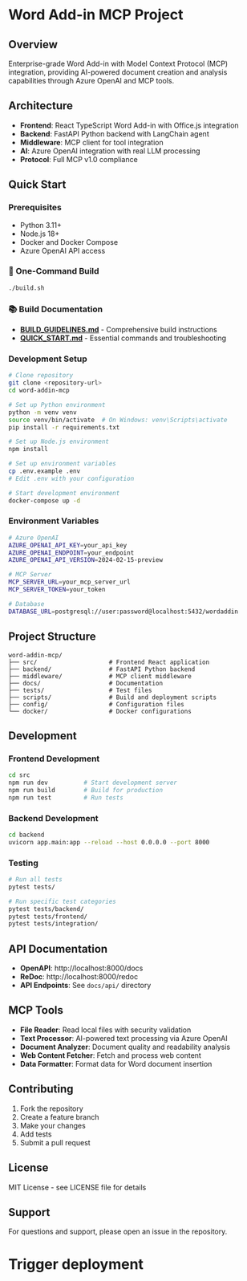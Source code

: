 # Word Add-in MCP Project

## Overview
Enterprise-grade Word Add-in with Model Context Protocol (MCP) integration, providing AI-powered document creation and analysis capabilities through Azure OpenAI and MCP tools.

## Architecture
- **Frontend**: React TypeScript Word Add-in with Office.js integration
- **Backend**: FastAPI Python backend with LangChain agent
- **Middleware**: MCP client for tool integration
- **AI**: Azure OpenAI integration with real LLM processing
- **Protocol**: Full MCP v1.0 compliance

## Quick Start

### Prerequisites
- Python 3.11+
- Node.js 18+
- Docker and Docker Compose
- Azure OpenAI API access

### 🚀 One-Command Build
```bash
./build.sh
```

### 📚 Build Documentation
- **[BUILD_GUIDELINES.md](BUILD_GUIDELINES.md)** - Comprehensive build instructions
- **[QUICK_START.md](QUICK_START.md)** - Essential commands and troubleshooting

### Development Setup
```bash
# Clone repository
git clone <repository-url>
cd word-addin-mcp

# Set up Python environment
python -m venv venv
source venv/bin/activate  # On Windows: venv\Scripts\activate
pip install -r requirements.txt

# Set up Node.js environment
npm install

# Set up environment variables
cp .env.example .env
# Edit .env with your configuration

# Start development environment
docker-compose up -d
```

### Environment Variables
```bash
# Azure OpenAI
AZURE_OPENAI_API_KEY=your_api_key
AZURE_OPENAI_ENDPOINT=your_endpoint
AZURE_OPENAI_API_VERSION=2024-02-15-preview

# MCP Server
MCP_SERVER_URL=your_mcp_server_url
MCP_SERVER_TOKEN=your_token

# Database
DATABASE_URL=postgresql://user:password@localhost:5432/wordaddin
```

## Project Structure
```
word-addin-mcp/
├── src/                    # Frontend React application
├── backend/                # FastAPI Python backend
├── middleware/             # MCP client middleware
├── docs/                   # Documentation
├── tests/                  # Test files
├── scripts/                # Build and deployment scripts
├── config/                 # Configuration files
└── docker/                 # Docker configurations
```

## Development

### Frontend Development
```bash
cd src
npm run dev          # Start development server
npm run build        # Build for production
npm run test         # Run tests
```

### Backend Development
```bash
cd backend
uvicorn app.main:app --reload --host 0.0.0.0 --port 8000
```

### Testing
```bash
# Run all tests
pytest tests/

# Run specific test categories
pytest tests/backend/
pytest tests/frontend/
pytest tests/integration/
```

## API Documentation
- **OpenAPI**: http://localhost:8000/docs
- **ReDoc**: http://localhost:8000/redoc
- **API Endpoints**: See `docs/api/` directory

## MCP Tools
- **File Reader**: Read local files with security validation
- **Text Processor**: AI-powered text processing via Azure OpenAI
- **Document Analyzer**: Document quality and readability analysis
- **Web Content Fetcher**: Fetch and process web content
- **Data Formatter**: Format data for Word document insertion

## Contributing
1. Fork the repository
2. Create a feature branch
3. Make your changes
4. Add tests
5. Submit a pull request

## License
MIT License - see LICENSE file for details

## Support
For questions and support, please open an issue in the repository.
# Trigger deployment
